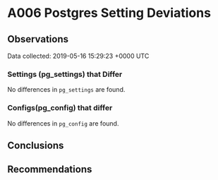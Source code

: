 # A006 Postgres Setting Deviations #

## Observations ##
Data collected: 2019-05-16 15:29:23 +0000 UTC  

### Settings (pg_settings) that Differ ###

No differences in `pg_settings` are found.

### Configs(pg_config) that differ ###

No differences in `pg_config` are found.



## Conclusions ##


## Recommendations ##

